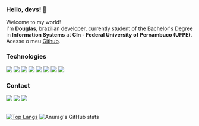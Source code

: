 ### Hello, devs! 👋

Welcome to my world! <br> 
I'm <b>Douglas</b>, brazilian developer, currently student of the Bachelor's Degree in <b>Information Systems</b> at <b>CIn - Federal University of Pernambuco (UFPE)</b>. \
Acesse o meu [Github](https://github.com/thedouglasaraujo/).
          
### Technologies
<img src="https://img.shields.io/badge/JavaScript-323330?style=for-the-badge&logo=javascript&logoColor=F7DF1E"/> <img src="https://img.shields.io/badge/Python-FFD43B?style=for-the-badge&logo=python&logoColor=blue"/> <img src="https://img.shields.io/badge/MySQL-005C84?style=for-the-badge&logo=mysql&logoColor=white"/> <img src="https://img.shields.io/badge/HTML5-E34F26?style=for-the-badge&logo=html5&logoColor=white"/> <img src="https://img.shields.io/badge/CSS3-1572B6?style=for-the-badge&logo=css3&logoColor=white"/> <img src="https://img.shields.io/badge/GIT-E44C30?style=for-the-badge&logo=git&logoColor=white"/> <img src="https://img.shields.io/badge/Jupyter-F37626.svg?&style=for-the-badge&logo=Jupyter&logoColor=white"/> <img src="https://img.shields.io/badge/Pandas-2C2D72?style=for-the-badge&logo=pandas&logoColor=white"/> 
          
### Contact         
<div>
<a href="https://www.linkedin.com/in/thedouglasaraujo" target="_blank"><img src="https://img.shields.io/badge/-LinkedIn-%230077B5?style=for-the-badge&logo=linkedin&logoColor=white" target="_blank"></a>   
<a href = "mailto:thedouglasilva@gmail.com"><img src="https://img.shields.io/badge/Gmail-D14836?style=for-the-badge&logo=gmail&logoColor=white" target="_blank"></a>
<a href="https://instagram.com/thedouglasaraujo" target="_blank"><img src="https://img.shields.io/badge/-Instagram-%23E4405F?style=for-the-badge&logo=instagram&logoColor=white" target="_blank"></a>
</div> <br> 

[![Top Langs](https://github-readme-stats.vercel.app/api/top-langs/?username=thedouglasaraujo&show_icons=true&count_private=true&theme=tokyonight)](https://github.com/anuraghazra/github-readme-stats)
![Anurag's GitHub stats](https://github-readme-stats.vercel.app/api?username=thedouglasaraujo&show_icons=true&count_private=true&theme=tokyonight)